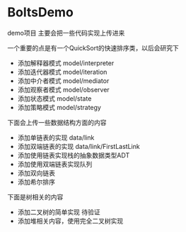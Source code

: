# BoltsDemo
demo项目
主要会把一些代码实现上传进来

一个重要的点是有一个QuickSort的快速排序类，以后会研究下

- 添加解释器模式  model/interpreter
- 添加迭代器模式  model/iteration
- 添加中介者模式  model/mediator
- 添加观察者模式  model/observer
- 添加状态模式  model/state
- 添加策略模式  model/strategy

下面会上传一些数据结构方面的内容

- 添加单链表的实现 data/link
- 添加双端链表的实现 data/link/FirstLastLink
- 添加使用链表实现栈的抽象数据类型ADT
- 添加使用双端链表实现队列
- 添加双向链表
- 添加希尔排序

下面是树相关的内容

- 添加二叉树的简单实现 待验证
- 添加堆相关内容，使用完全二叉树实现